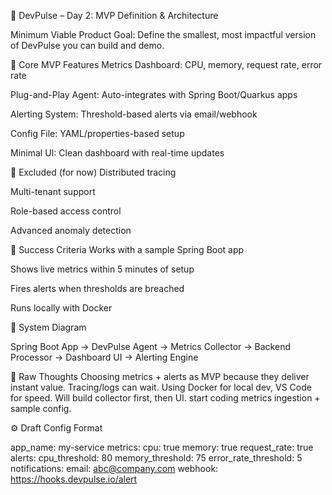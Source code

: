 📘 DevPulse – Day 2: MVP Definition & Architecture

Minimum Viable Product
Goal: Define the smallest, most impactful version of DevPulse you can build and demo.

🎯 Core MVP Features
Metrics Dashboard: CPU, memory, request rate, error rate

Plug-and-Play Agent: Auto-integrates with Spring Boot/Quarkus apps

Alerting System: Threshold-based alerts via email/webhook

Config File: YAML/properties-based setup

Minimal UI: Clean dashboard with real-time updates

🚫 Excluded (for now)
Distributed tracing

Multi-tenant support

Role-based access control

Advanced anomaly detection

🧪 Success Criteria
Works with a sample Spring Boot app

Shows live metrics within 5 minutes of setup

Fires alerts when thresholds are breached

Runs locally with Docker

🧠 System Diagram

Spring Boot App → DevPulse Agent → Metrics Collector → Backend Processor → Dashboard UI → Alerting Engine

📝 Raw Thoughts
Choosing metrics + alerts as MVP because they deliver instant value. Tracing/logs can wait.
Using Docker for local dev, VS Code for speed. Will build collector first, then UI.
start coding metrics ingestion + sample config.

⚙️ Draft Config Format

app_name: my-service
metrics:
  cpu: true
  memory: true
  request_rate: true
alerts:
  cpu_threshold: 80
  memory_threshold: 75
  error_rate_threshold: 5
notifications:
  email: abc@company.com
  webhook: https://hooks.devpulse.io/alert


